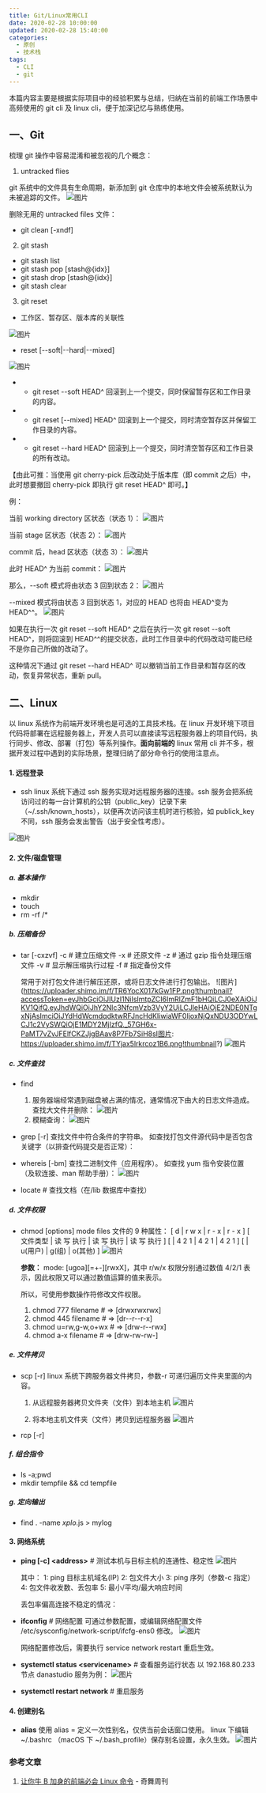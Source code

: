```yaml
---
title: Git/Linux常用CLI
date: 2020-02-28 10:00:00
updated: 2020-02-28 15:40:00
categories:
  - 原创
  - 技术栈
tags:
  - CLI
  - git
---
```


本篇内容主要是根据实际项目中的经验积累与总结，归纳在当前的前端工作场景中高频使用的 git cli 及 linux cli，便于加深记忆与熟练使用。

## 一、Git

梳理 git 操作中容易混淆和被忽视的几个概念：

1. untracked flies

git 系统中的文件具有生命周期，新添加到 git 仓库中的本地文件会被系统默认为未被追踪的文件。
![图片](../images/10-CLI/image.png)

删除无用的 untracked files 文件：

- git clean [-xndf]

2. git stash

- git stash list
- git stash pop [stash@{idx}]
- git stash drop [stash@{idx}]
- git stash clear

3. git reset

- 工作区、暂存区、版本库的关联性

![图片](../images/10-CLI/image-1.png)

- reset [--soft|--hard|--mixed]

![图片](../images/10-CLI/image-2.png)

- - git reset --soft HEAD^
    回滚到上一个提交，同时保留暂存区和工作目录的内容。

- - git reset [--mixed] HEAD^
    回滚到上一个提交，同时清空暂存区并保留工作目录的内容。

- - git reset --hard HEAD^
    回滚到上一个提交，同时清空暂存区和工作目录的所有改动。

【由此可推：当使用 git cherry-pick 后改动处于版本库（即 commit 之后）中，此时想要撤回 cherry-pick 即执行 git reset HEAD^ 即可。】

例：

当前 working directory 区状态（状态 1）：
![图片](../images/10-CLI/image-3.png)

当前 stage 区状态（状态 2）：
![图片](../images/10-CLI/image-4.png)

commit 后，head 区状态（状态 3）：
![图片](../images/10-CLI/image-5.png)

此时 HEAD^ 为当前 commit：
![图片](../images/10-CLI/image-6.png)

那么，--soft 模式将由状态 3 回到状态 2：
![图片](../images/10-CLI/image-7.png)

--mixed 模式将由状态 3 回到状态 1，对应的 HEAD 也将由 HEAD^变为 HEAD^^。
![图片](../images/10-CLI/image-8.png)

如果在执行一次 git reset --soft HEAD^ 之后在执行一次 git reset --soft HEAD^，则将回滚到 HEAD^^的提交状态，此时工作目录中的代码改动可能已经不是你自己所做的改动了。

这种情况下通过 git reset --hard HEAD^ 可以撤销当前工作目录和暂存区的改动，恢复异常状态，重新 pull。

## 二、Linux

以 linux 系统作为前端开发环境也是可选的工具技术栈。在 linux 开发环境下项目代码将部署在远程服务器上，开发人员可以直接读写远程服务器上的项目代码，执行同步、修改、部署（打包）等系列操作。**面向前端的** linux 常用 cli 并不多，根据开发过程中遇到的实际场景，整理归纳了部分命令行的使用注意点。

#### 1. 远程登录

- ssh
  linux 系统下通过 ssh 服务实现对远程服务器的连接。ssh 服务会把系统访问过的每一台计算机的公钥（public_key）记录下来（~/.ssh/known_hosts），以便再次访问该主机时进行核验，如 publick_key 不同，ssh 服务会发出警告（出于安全性考虑）。

![图片](https://uploader.shimo.im/f/cS8EtxNGIychUPFX.png!thumbnail?accessToken=eyJhbGciOiJIUzI1NiIsImtpZCI6ImRlZmF1bHQiLCJ0eXAiOiJKV1QifQ.eyJhdWQiOiJhY2Nlc3NfcmVzb3VyY2UiLCJleHAiOjE2NDE0NTgxNjAsImciOiJYdHdWcmdqdktwRFJncHdKIiwiaWF0IjoxNjQxNDU3ODYwLCJ1c2VySWQiOjE1MDY2MjIzfQ._57GH6x-PaMT7vZvJFElfCKZJjgBAav8P7Fb7SiH8sI)

#### 2. 文件/磁盘管理

##### a. 基本操作

- mkdir
- touch
- rm -rf /\*

##### b. 压缩备份

- tar [-cxzvf]
  -c # 建立压缩文件
  -x # 还原文件
  -z # 通过 gzip 指令处理压缩文件
  -v # 显示解压缩执行过程
  -f # 指定备份文件

  常用于对打包文件进行解压还原，或将日志文件进行打包输出。
  ![图片](https://uploader.shimo.im/f/TR6YocX017kGw1FP.png!thumbnail?accessToken=eyJhbGciOiJIUzI1NiIsImtpZCI6ImRlZmF1bHQiLCJ0eXAiOiJKV1QifQ.eyJhdWQiOiJhY2Nlc3NfcmVzb3VyY2UiLCJleHAiOjE2NDE0NTgxNjAsImciOiJYdHdWcmdqdktwRFJncHdKIiwiaWF0IjoxNjQxNDU3ODYwLCJ1c2VySWQiOjE1MDY2MjIzfQ._57GH6x-PaMT7vZvJFElfCKZJjgBAav8P7Fb7SiH8sI图片: https://uploader.shimo.im/f/TYjax5lrkrcoz1B6.png!thumbnail?)
  ![图片](accessToken=eyJhbGciOiJIUzI1NiIsImtpZCI6ImRlZmF1bHQiLCJ0eXAiOiJKV1QifQ.eyJhdWQiOiJhY2Nlc3NfcmVzb3VyY2UiLCJleHAiOjE2NDE0NTgxNjAsImciOiJYdHdWcmdqdktwRFJncHdKIiwiaWF0IjoxNjQxNDU3ODYwLCJ1c2VySWQiOjE1MDY2MjIzfQ._57GH6x-PaMT7vZvJFElfCKZJjgBAav8P7Fb7SiH8sI)

##### c. 文件查找

- find

  1. 服务器端经常遇到磁盘被占满的情况，通常情况下由大的日志文件造成。
     查找大文件并删除：
     ![图片](https://uploader.shimo.im/f/Emjpm9GM2FQwlg4C.png!thumbnail?accessToken=eyJhbGciOiJIUzI1NiIsImtpZCI6ImRlZmF1bHQiLCJ0eXAiOiJKV1QifQ.eyJhdWQiOiJhY2Nlc3NfcmVzb3VyY2UiLCJleHAiOjE2NDE0NTgxNjAsImciOiJYdHdWcmdqdktwRFJncHdKIiwiaWF0IjoxNjQxNDU3ODYwLCJ1c2VySWQiOjE1MDY2MjIzfQ._57GH6x-PaMT7vZvJFElfCKZJjgBAav8P7Fb7SiH8sI)
  2. 模糊查询：
     ![图片](https://uploader.shimo.im/f/zUqLVkS3l3UqBden.png!thumbnail?accessToken=eyJhbGciOiJIUzI1NiIsImtpZCI6ImRlZmF1bHQiLCJ0eXAiOiJKV1QifQ.eyJhdWQiOiJhY2Nlc3NfcmVzb3VyY2UiLCJleHAiOjE2NDE0NTgxNjAsImciOiJYdHdWcmdqdktwRFJncHdKIiwiaWF0IjoxNjQxNDU3ODYwLCJ1c2VySWQiOjE1MDY2MjIzfQ._57GH6x-PaMT7vZvJFElfCKZJjgBAav8P7Fb7SiH8sI)

- grep [-r]
  查找文件中符合条件的字符串。
  如查找打包文件源代码中是否包含关键字（以排查代码提交是否正常）：

- whereis [-bm]
  查找二进制文件（应用程序）。
  如查找 yum 指令安装位置（及软连接、man 帮助手册）：
  ![图片](https://uploader.shimo.im/f/d2709m98lv8kWuNl.png!thumbnail?accessToken=eyJhbGciOiJIUzI1NiIsImtpZCI6ImRlZmF1bHQiLCJ0eXAiOiJKV1QifQ.eyJhdWQiOiJhY2Nlc3NfcmVzb3VyY2UiLCJleHAiOjE2NDE0NTgxNjAsImciOiJYdHdWcmdqdktwRFJncHdKIiwiaWF0IjoxNjQxNDU3ODYwLCJ1c2VySWQiOjE1MDY2MjIzfQ._57GH6x-PaMT7vZvJFElfCKZJjgBAav8P7Fb7SiH8sI)

- locate # 查找文档（在/lib 数据库中查找）

##### d. 文件权限

- chmod [options] mode files
  文件的 9 种属性：
  [ d | r w x | r - x | r - x ]
  [ 文件类型 | 读 写 执行 | 读 写 执行 | 读 写 执行 ]
  [ | 4 2 1 | 4 2 1 | 4 2 1 ]
  [ | u(用户) | g(组) | o(其他) ]
  ![图片](https://uploader.shimo.im/f/fybfeFTSHH8tHj8Z.png!thumbnail?accessToken=eyJhbGciOiJIUzI1NiIsImtpZCI6ImRlZmF1bHQiLCJ0eXAiOiJKV1QifQ.eyJhdWQiOiJhY2Nlc3NfcmVzb3VyY2UiLCJleHAiOjE2NDE0NTgxNjAsImciOiJYdHdWcmdqdktwRFJncHdKIiwiaWF0IjoxNjQxNDU3ODYwLCJ1c2VySWQiOjE1MDY2MjIzfQ._57GH6x-PaMT7vZvJFElfCKZJjgBAav8P7Fb7SiH8sI)

  **参数：**
  mode: [ugoa][=+-][rwxX]，其中 r/w/x 权限分别通过数值 4/2/1 表示，因此权限又可以通过数值运算的值来表示。

  所以，可使用参数操作符修改文件权限。

  1. chmod 777 filename # => [drwxrwxrwx]
  2. chmod 445 filename # => [dr--r--r-x]
  3. chmod u=rw,g-w,o+wx # => [drw-r--rwx]
  4. chmod a-x filename # => [drw-rw-rw-]

##### e. 文件拷贝

- scp [-r]
  linux 系统下跨服务器文件拷贝，参数-r 可递归遍历文件夹里面的内容。

  1. 从远程服务器拷贝文件夹（文件）到本地主机
     ![图片](https://uploader.shimo.im/f/dWWGMjLBeuwtNCO1.png!thumbnail?accessToken=eyJhbGciOiJIUzI1NiIsImtpZCI6ImRlZmF1bHQiLCJ0eXAiOiJKV1QifQ.eyJhdWQiOiJhY2Nlc3NfcmVzb3VyY2UiLCJleHAiOjE2NDE0NTgxNjAsImciOiJYdHdWcmdqdktwRFJncHdKIiwiaWF0IjoxNjQxNDU3ODYwLCJ1c2VySWQiOjE1MDY2MjIzfQ._57GH6x-PaMT7vZvJFElfCKZJjgBAav8P7Fb7SiH8sI)

  2. 将本地主机文件夹（文件）拷贝到远程服务器
     ![图片](https://uploader.shimo.im/f/8c3XXeZP358ARQxT.png!thumbnail?accessToken=eyJhbGciOiJIUzI1NiIsImtpZCI6ImRlZmF1bHQiLCJ0eXAiOiJKV1QifQ.eyJhdWQiOiJhY2Nlc3NfcmVzb3VyY2UiLCJleHAiOjE2NDE0NTgxNjAsImciOiJYdHdWcmdqdktwRFJncHdKIiwiaWF0IjoxNjQxNDU3ODYwLCJ1c2VySWQiOjE1MDY2MjIzfQ._57GH6x-PaMT7vZvJFElfCKZJjgBAav8P7Fb7SiH8sI)

- rcp [-r]

##### f. 组合指令

- ls -a;pwd
- mkdir tempfile && cd tempfile

##### g. 定向输出

- find . -name _xplo_.js > mylog

#### 3. 网络系统

- **ping [-c] \<address>** # 测试本机与目标主机的连通性、稳定性
  ![图片](https://uploader.shimo.im/f/I1Pxk9Lpb9cNL5Nw.png!thumbnail?accessToken=eyJhbGciOiJIUzI1NiIsImtpZCI6ImRlZmF1bHQiLCJ0eXAiOiJKV1QifQ.eyJhdWQiOiJhY2Nlc3NfcmVzb3VyY2UiLCJleHAiOjE2NDE0NTgxNjAsImciOiJYdHdWcmdqdktwRFJncHdKIiwiaWF0IjoxNjQxNDU3ODYwLCJ1c2VySWQiOjE1MDY2MjIzfQ._57GH6x-PaMT7vZvJFElfCKZJjgBAav8P7Fb7SiH8sI)

  其中：
  1: ping 目标主机域名(IP)
  2: 包文件大小
  3: ping 序列（参数-c 指定）
  4: 包文件收发数、丢包率
  5: 最小/平均/最大响应时间

  丢包率偏高连接不稳定的情况：

- **ifconfig** # 网络配置
  可通过参数配置，或编辑网络配置文件 /etc/sysconfig/network-script/ifcfg-ens0 修改。
  ![图片](https://uploader.shimo.im/f/zjdbnY5IaFYrKDFO.png!thumbnail?accessToken=eyJhbGciOiJIUzI1NiIsImtpZCI6ImRlZmF1bHQiLCJ0eXAiOiJKV1QifQ.eyJhdWQiOiJhY2Nlc3NfcmVzb3VyY2UiLCJleHAiOjE2NDE0NTgxNjAsImciOiJYdHdWcmdqdktwRFJncHdKIiwiaWF0IjoxNjQxNDU3ODYwLCJ1c2VySWQiOjE1MDY2MjIzfQ._57GH6x-PaMT7vZvJFElfCKZJjgBAav8P7Fb7SiH8sI)

  网络配置修改后，需要执行 service network restart 重启生效。

- **systemctl status \<servicename>** # 查看服务运行状态
  以 192.168.80.233 节点 danastudio 服务为例：
  ![图片](https://uploader.shimo.im/f/LMdBfdSEAQ4qAdiz.png!thumbnail?accessToken=eyJhbGciOiJIUzI1NiIsImtpZCI6ImRlZmF1bHQiLCJ0eXAiOiJKV1QifQ.eyJhdWQiOiJhY2Nlc3NfcmVzb3VyY2UiLCJleHAiOjE2NDE0NTgxNjAsImciOiJYdHdWcmdqdktwRFJncHdKIiwiaWF0IjoxNjQxNDU3ODYwLCJ1c2VySWQiOjE1MDY2MjIzfQ._57GH6x-PaMT7vZvJFElfCKZJjgBAav8P7Fb7SiH8sI)

- **systemctl restart network** # 重启服务

#### 4. 创建别名

- **alias**
  使用 alias <shortname>=<command name> 定义一次性别名，仅供当前会话窗口使用。
  linux 下编辑 ~/.bashrc （macOS 下 ~/.bash_profile）保存别名设置，永久生效。
  ![图片](https://uploader.shimo.im/f/3DBeat4CEWcEyR2P.png!thumbnail?accessToken=eyJhbGciOiJIUzI1NiIsImtpZCI6ImRlZmF1bHQiLCJ0eXAiOiJKV1QifQ.eyJhdWQiOiJhY2Nlc3NfcmVzb3VyY2UiLCJleHAiOjE2NDE0NTgxNjAsImciOiJYdHdWcmdqdktwRFJncHdKIiwiaWF0IjoxNjQxNDU3ODYwLCJ1c2VySWQiOjE1MDY2MjIzfQ._57GH6x-PaMT7vZvJFElfCKZJjgBAav8P7Fb7SiH8sI)

### 参考文章

1. [让你牛 B 加身的前端必会 Linux 命令](https://mp.weixin.qq.com/s?__biz=Mzg4MTYwMzY1Mw==&mid=2247496319&idx=1&sn=a9d8e79a0e679dedf80eccd53eacbc52&source=41#wechat_redirect) - 奇舞周刊
